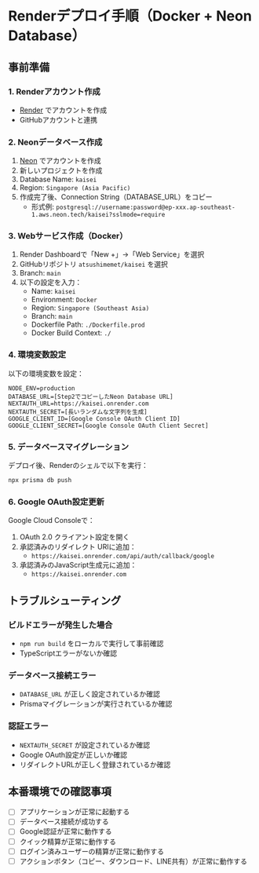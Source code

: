# Renderデプロイ手順（Docker + Neon Database）

## 事前準備

### 1. Renderアカウント作成
- [Render](https://render.com) でアカウントを作成
- GitHubアカウントと連携

### 2. Neonデータベース作成
1. [Neon](https://neon.tech) でアカウントを作成
2. 新しいプロジェクトを作成
3. Database Name: `kaisei`
4. Region: `Singapore (Asia Pacific)`
5. 作成完了後、Connection String（DATABASE_URL）をコピー
   - 形式例: `postgresql://username:password@ep-xxx.ap-southeast-1.aws.neon.tech/kaisei?sslmode=require`

### 3. Webサービス作成（Docker）
1. Render Dashboardで「New +」→「Web Service」を選択
2. GitHubリポジトリ `atsushimemet/kaisei` を選択
3. Branch: `main`
4. 以下の設定を入力：
   - Name: `kaisei`
   - Environment: `Docker`
   - Region: `Singapore (Southeast Asia)`
   - Branch: `main`
   - Dockerfile Path: `./Dockerfile.prod`
   - Docker Build Context: `./`

### 4. 環境変数設定
以下の環境変数を設定：

```
NODE_ENV=production
DATABASE_URL=[Step2でコピーしたNeon Database URL]
NEXTAUTH_URL=https://kaisei.onrender.com
NEXTAUTH_SECRET=[長いランダムな文字列を生成]
GOOGLE_CLIENT_ID=[Google Console OAuth Client ID]
GOOGLE_CLIENT_SECRET=[Google Console OAuth Client Secret]
```

### 5. データベースマイグレーション
デプロイ後、Renderのシェルで以下を実行：
```bash
npx prisma db push
```

### 6. Google OAuth設定更新
Google Cloud Consoleで：
1. OAuth 2.0 クライアント設定を開く
2. 承認済みのリダイレクト URIに追加：
   - `https://kaisei.onrender.com/api/auth/callback/google`
3. 承認済みのJavaScript生成元に追加：
   - `https://kaisei.onrender.com`

## トラブルシューティング

### ビルドエラーが発生した場合
- `npm run build` をローカルで実行して事前確認
- TypeScriptエラーがないか確認

### データベース接続エラー
- `DATABASE_URL` が正しく設定されているか確認
- Prismaマイグレーションが実行されているか確認

### 認証エラー
- `NEXTAUTH_SECRET` が設定されているか確認
- Google OAuth設定が正しいか確認
- リダイレクトURLが正しく登録されているか確認

## 本番環境での確認事項
- [ ] アプリケーションが正常に起動する
- [ ] データベース接続が成功する
- [ ] Google認証が正常に動作する
- [ ] クイック精算が正常に動作する
- [ ] ログイン済みユーザーの精算が正常に動作する
- [ ] アクションボタン（コピー、ダウンロード、LINE共有）が正常に動作する